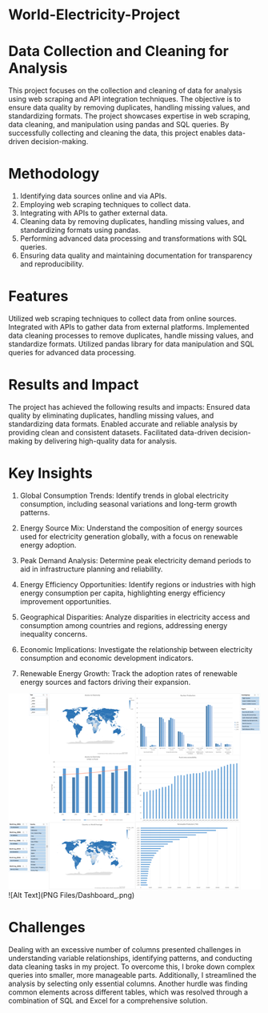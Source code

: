 # World-Electricity-Project

# Data Collection and Cleaning for Analysis

This project focuses on the collection and cleaning of data for analysis using web scraping and API integration techniques. 
The objective is to ensure data quality by removing duplicates, handling missing values, and standardizing formats. 
The project showcases expertise in web scraping, data cleaning, and manipulation using pandas and SQL queries. 
By successfully collecting and cleaning the data, this project enables data-driven decision-making.

# Methodology 
1. Identifying data sources online and via APIs.
2. Employing web scraping techniques to collect data.
3. Integrating with APIs to gather external data.
4. Cleaning data by removing duplicates, handling missing values, and standardizing formats using pandas.
5. Performing advanced data processing and transformations with SQL queries.
6. Ensuring data quality and maintaining documentation for transparency and reproducibility.

# Features

Utilized web scraping techniques to collect data from  online sources.
Integrated with APIs to gather data from external platforms.
Implemented data cleaning processes to remove duplicates, handle missing values, and standardize formats.
Utilized pandas library for data manipulation and SQL queries for advanced data processing.

# Results and Impact

The project has achieved the following results and impacts:
Ensured data quality by eliminating duplicates, handling missing values, and standardizing data formats.
Enabled accurate and reliable analysis by providing clean and consistent datasets.
Facilitated data-driven decision-making by delivering high-quality data for analysis.

# Key Insights

1. Global Consumption Trends: Identify trends in global electricity consumption, including seasonal variations and long-term growth patterns.

2. Energy Source Mix: Understand the composition of energy sources used for electricity generation globally, with a focus on renewable energy adoption.

3. Peak Demand Analysis: Determine peak electricity demand periods to aid in infrastructure planning and reliability.

4. Energy Efficiency Opportunities: Identify regions or industries with high energy consumption per capita, highlighting energy efficiency improvement opportunities.

5. Geographical Disparities: Analyze disparities in electricity access and consumption among countries and regions, addressing energy inequality concerns.

6. Economic Implications: Investigate the relationship between electricity consumption and economic development indicators.

7. Renewable Energy Growth: Track the adoption rates of renewable energy sources and factors driving their expansion.

![Screenshot](Dashboard_.png)
![Alt Text](PNG Files/Dashboard_.png)

# Challenges
Dealing with an excessive number of columns presented challenges in understanding variable relationships, identifying patterns, and conducting data cleaning tasks in my project. To overcome this, I broke down complex queries into smaller, more manageable parts. Additionally, I streamlined the analysis by selecting only essential columns. Another hurdle was finding common elements across different tables, which was resolved through a combination of SQL and Excel for a comprehensive solution.

